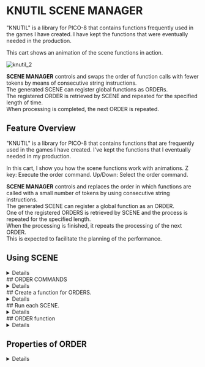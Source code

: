 # KNUTIL SCENE MANAGER
"KNUTIL" is a library for PICO-8 that contains functions frequently used in the games I have created.
I have kept the functions that were eventually needed in the production.

This cart shows an animation of the scene functions in action.


![knutil_2](https://user-images.githubusercontent.com/8139723/109604067-3b7f2100-7b66-11eb-92ee-94b1b890f337.gif)

 **SCENE MANAGER** controls and swaps the order of function calls with fewer tokens by means of consecutive string instructions.  
The generated SCENE can register global functions as ORDERs.  
The registered ORDER is retrieved by SCENE and repeated for the specified length of time.  
When processing is completed, the next ORDER is repeated.

## Feature Overview
"KNUTIL" is a library for PICO-8 that contains functions that are frequently used in the games I have created.
I've kept the functions that I eventually needed in my production.

In this cart, I show you how the scene functions work with animations.
Z key: Execute the order command.
Up/Down: Select the order command.

 **SCENE MANAGER** controls and replaces the order in which functions are called with a small number of tokens by using consecutive string instructions.  
The generated SCENE can register a global function as an ORDER.  
One of the registered ORDERS is retrieved by SCENE and the process is repeated for the specified length.  
When the processing is finished, it repeats the processing of the next ORDER.  
This is expected to facilitate the planning of the performance.  

## Using SCENE
<details>
### Create a SCENE ( MKSCENES )
```
SCENES = MKSCENES( { 'UPD', 'DRW', 'KEY' } )
```
SCENES: Contains the generated SCENEs.

### Enter an ORDER into a SCENE ( CMDSCENES )
```
CMDSCENES([[
[SCENE NAME] [COMMAND] [FUNCTION NAME] [DURATION FRAME]
[SCENE NAME] [COMMAND] [FUNCTION NAME] [DURATION FRAME]
...
]])
```
- [SCENE NAME] : Specify the name generated by MKSCENES.
- [COMMAND] : Specify the following ORDER COMMANDS.
- [FUNCTION NAME] : Specify the name of the global function.
- [DURATION FRAME]: Specifies the number of frames to be sustained; if set to 0, it will not automatically terminate.

</details>
## ORDER COMMANDS
<details>
### ST (SET): Delete all stacked ORDERS in SCENE and set new ORDERS.
```
CMDSCENES[[
UPD ST MANAGE 0
]]
```
Clean the SCENE "UPD" and add a "FUNCTION MANAGE".

### PS (PUSH): Add an ORDER to the SCENE
```
CMDSCENES[[
KEY PS KEYCHECK 0
]]
```
Add the SCENE "KEY" with "FUNCTION KEYCHECK" at the top.

### US (UNSHIFT): interrupt ORDER at the beginning of a SCENE.
```
CMDSCENES[[
DRW US DRAWRECT 200
DRW US NIL 100
DRW US DRAWCIRC 200
]]
```
Scene "DRW" is executed in the ORDER of DRAWCIRC, NIL, DRAWRECT.

### RM (REMOVE): remove one ORDER.
```
CMDSCENES[[
DRW RM
]]
```
Removes the first ORDER of the SCENE "DRW".

```
CMDSCENES[[
DRW RM DRAWRECT
]]
```
Deletes the DRAWRECT ORDER of SCENE "DRW", starting from the top.

### CL (CLEAR): Remove all stacked ORDERS from the SCENE.
```
CMDSCENES[[
KEY CL
]]
```
Deletes all the ORDERS registered in the SCENE "KEY".

### FI (FIND): Search and retrieve ORDERS from a SCENE.
```
RES = CMDSCENES[[
DRW FI DRAWRECT
]]
```
In this case, the return value RES is a table, and the ORDER "DRAWRECT" is in the first element.

</details>
## Create a function for ORDERS.
<details>
```
FUNCTION KEYCHECK( ORDER )
	PRINT('PROCESSIONG ORDER')
END
```
</details>
## Run each SCENE.
<details>
```
## In the _UPDATE() and _DRAW() functions
FOR I,V IN PAIRS(SCENES) DO
	V.TRA()
END
```
</details>
## ORDER function
<details>
```
FUNCTION [FUNCTION NAME] ( ORDER )
	CLS()
	IF ORDER.FST THEN
		STOP"IT'S FIRST!"
	END
	IF ORDER.LST THEN
		STOP"IT'S LAST!"
	END
	PRINT('COUNT: '..ORDER.CNT..'/'..ORDER.DUR)
END
```
</details>

## Properties of ORDER

<details>
### FST / LST
ORDER.FST : at first execution
ORDER.LST : at the last execution.

### CNT / DUR
ORDER.CNT : Execution count of the currently running ORDER.
ORDER.DUR : Count of expected end of the currently running ORDER.

### PRM
It contains the value specified in the second argument of CMDSCENES.

### RATE
Used to specify the end from the start, e.g. in coordinates.
````
ORDER.rate('[start] [end]', duration, count )
```
The default values for duration and count are the ones specified in CMDSCENES.

### Force ORDER termination.
Do `return 1`
 or
do `ORDER.rm = 1`.
</details>

## Functions other than scenes

### There is one in this library that I have already posted.
[CAT](https://www.lexaloffle.com/bbs/?tid=41798): Concatenate tables. Indexes are added last and identical keys are overwritten.
<details>[#concat___table#]</details>

[COMB](https://www.lexaloffle.com/bbs/?tid=46985): Combines two tables to create a hash table.
<details>[#combine_table#]</details>

[DMP](https://www.lexaloffle.com/bbs/?tid=32830): Dumps information about a variable.
<details>[#vdmplua#]</details>

[HTBL](https://www.lexaloffle.com/bbs/?tid=36325): Converting a string to a table(Multidimensional Array / Hash Table / Jagged Arrays)
<details>[#stringhashtable#]</details>

[INRNG](https://www.lexaloffle.com/bbs/?tid=35802): Tests that the specified value is within a range.
<details>[#knutil_inrng#]</details>

[JOIN](https://www.lexaloffle.com/bbs/?tid=32551): Joins strings with a delimiter.
<details>[#knutil_join#]</details>

[RCEACH](https://www.lexaloffle.com/bbs/?tid=36681): Iterate from rectangle values.
<details>[#rceach#]</details>

[REPLACE](https://www.lexaloffle.com/bbs/?tid=32640): Perform string substitutions.
<details>[#knutil_replace#]</details>

[TMAP](https://www.lexaloffle.com/bbs/?tid=38126): More compact operable foreach iterator.
<details>[#tablemap#]</details>

[TBFILL](https://www.lexaloffle.com/bbs/?tid=32541): Creates a table filled with the specified values.
<details>[#knutil_tbfill#]</details>

[TTABLE](https://www.lexaloffle.com/bbs/?tid=32573): If the argument is a table, the table is returned.
<details>[#knutil_ttable#]</details>


### Functions not posted on BBS. (I will post them some other time)
**TONORM**: String to type conversion(boolian, nil, number).
**TOHEX**: Convert hexadecimal string without "0x".
**TTOH**: Sum the numbers in argument 1 by shifting bits to argument 2.
**HTOT**: Divide an integer value into 8 bits and make it into a table.
**EXRECT(RFMT)**: Drawing and overlap judgment with the generated rectangle.
**TOC**: Divide the value and exclude the remainder.
**SPLIT(wrapper function)**: Split() for two-dimensional support. Defaults to space separator.
**HTD**: Convert a hexadecimal string to a 4-bit-16-bit table.
**SLICE**: Cuts out the table at the specified index.
**OUTLINE**: Display text with edges.
**MKPAL**: Create a table to be used in pal(), specifying the colors before and after the change.
**ECMKPAL**: Generate a set of tables to be retrieved by MKPAL().
**ECPALT**: Run palt() on the table.
**AMID**: Expand the arguments to positive and negative and do mid().
**BMCH**: *Compares two values to judge that they both have a bit in common.* **"Bitwise operators" make it less significant.**

### UPDATE HISTORY
<details>
**v0.9**
- tbfill: changed to specify indexes at the beginning and end of tables, support for variable length arguments.
- tohex: fixed for update of tbfill()

**v0.8**
- join: use of tuples
- tbfill: defaults to 1 or specifies the start of the table
- tohex: support for updating join()

**v0.7**
- sceneorder:"rate" func countermeasures against overflow of digits
- code update saved token: 
 - htbl: 7 tokens
 - tonorm: 9 tokens

**v0.6**
- simplified handling of scene orders
- rceach: name change from ecxy()
- inrng: using tupple twice
- exrect.con: name change from exrect.cont()
- exrect.hov: name change from exrect.hover()
- scenes: order.rate is calculated enough value in the last count
- cmdscenes: change name from scenesbat

**v0.5**
Mainly due to sub()'s CPU cost countermeasure.
- replace: fix usage of sub()
- htd: Convert from split()
- htbl: Run newlines without replace()
- scene: Save cost with split()&comb() at initialization
- dbg: Change to display values without dbg() argument
- example: Add htbl() example use
</details>